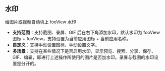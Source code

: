 ## 水印
给图片或视频自动填上 fooView 水印

* **支持范围**：支持截图、录屏、GIF 后在右下角添加水印，默认水印为 fooView 图标 + fooView，支持设置为当前应用图标 + 当前应用名称。
* **自定义**：支持手动设置图标，手动设置文字。
* **多场景**：支持在某些情况下是否启用水印，显示预览、搜索、分享、保存、GIF、编辑，即进行上述操作所使用的图片是否加水印。录屏与截图的水印设置是分开的。